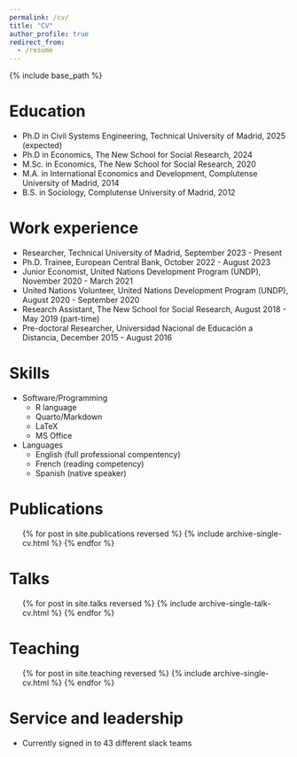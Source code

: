 ```yaml
---
permalink: /cv/
title: "CV"
author_profile: true
redirect_from:
  - /resume
---
```


{% include base_path %}

Education
======
* Ph.D in Civil Systems Engineering, Technical University of Madrid, 2025 (expected)
* Ph.D in Economics, The New School for Social Research, 2024
* M.Sc. in Economics, The New School for Social Research, 2020
* M.A. in International Economics and Development, Complutense University of Madrid, 2014
* B.S. in Sociology, Complutense University of Madrid, 2012

Work experience
======
* Researcher, Technical University of Madrid, September 2023 - Present
* Ph.D. Trainee, European Central Bank, October 2022 - August 2023
* Junior Economist, United Nations Development Program (UNDP), November 2020 - March 2021
* United Nations Volunteer, United Nations Development Program (UNDP), August 2020 - September 2020
* Research Assistant, The New School for Social Research, August 2018 - May 2019 (part-time)
* Pre-doctoral Researcher, Universidad Nacional de Educación a Distancia, December 2015 - August 2016
  
Skills
======
* Software/Programming
  * R language
  * Quarto/Markdown
  * LaTeX
  * MS Office
* Languages
  * English (full professional compentency)
  * French (reading competency)
  * Spanish (native speaker)

Publications
======
  <ul>{% for post in site.publications reversed %}
    {% include archive-single-cv.html %}
  {% endfor %}</ul>
  
Talks
======
  <ul>{% for post in site.talks reversed %}
    {% include archive-single-talk-cv.html  %}
  {% endfor %}</ul>
  
Teaching
======
  <ul>{% for post in site.teaching reversed %}
    {% include archive-single-cv.html %}
  {% endfor %}</ul>
  
Service and leadership
======
* Currently signed in to 43 different slack teams
